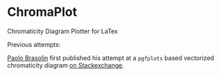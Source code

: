 # ChromaPlot
Chromaticity Diagram Plotter for LaTex

Previous attempts:

[Paolo Brasolin](https://paolobrasolin.github.io/) first published his attempt at a `pgfplots` based vectorized chromaticity diagram [on Stackexchange](https://tex.stackexchange.com/questions/177079/tikz-chromaticity-diagram). 
